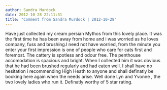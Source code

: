 ```yaml
---
author: Sandra Murdock
date: 2012-10-28 22:11:31
title: "Comment from Sandra Murdock | 2012-10-28"
---
```

Have just collected my cream persian Mythos from this lovely place. It was the first time he has been away from home and i was worried as he loves company, fuss and brushing.I need not have worried, from the minute you enter your first impression is one of people who care for cats first and foremost. The cattery is spotless and odour free. The penthouse accomodation is spacious and bright. When I collected him it was obvious that he had been brushed regularly and had eaten well. I shall have no hesitation i recommending High Heath to anyone and shall definatly be booking here again when the needs arise. Well done Lyn and Yvonne , the two lovely ladies who run it. Definatly worthy of 5 star rating.

